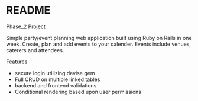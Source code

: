 # README

Phase_2 Project

Simple party/event planning web application built using Ruby on Rails in one week. Create, plan and add events to your calender. Events include venues, caterers and attendees.

Features
  - secure login utilizing devise gem
  - Full CRUD on multiple linked tables
  - backend and frontend validations
  - Conditional rendering based upon user permissions 
